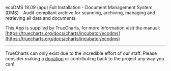 ecoDMS 18.09 (apu) Full Installation - Document Management System (DMS) - Audit-compliant archive for scanning, archiving, managing and retrieving all data and documents.

This App is supplied by TrueCharts, for more information visit the manual: [https://truecharts.org/docs/charts/incubator/ecodms](https://truecharts.org/docs/charts/incubator/ecodms)

---

TrueCharts can only exist due to the incredible effort of our staff.
Please consider making a [donation](https://truecharts.org/docs/about/sponsor) or contributing back to the project any way you can!

